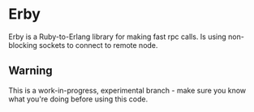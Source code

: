 Erby
=======

Erby is a Ruby-to-Erlang library for making fast rpc calls. Is using non-blocking sockets to connect to remote node.


Warning
-------

This is a work-in-progress, experimental branch - make sure you know what you're doing before using this code.